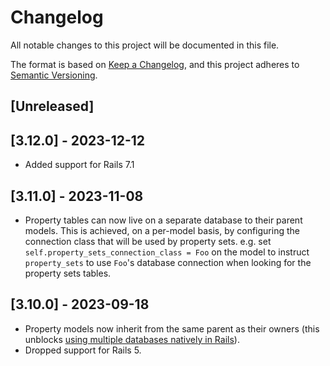 # Changelog

All notable changes to this project will be documented in this file.

The format is based on [Keep a Changelog](https://keepachangelog.com/en/1.0.0/),
and this project adheres to [Semantic Versioning](https://semver.org/spec/v2.0.0.html).

## [Unreleased]

## [3.12.0] - 2023-12-12

* Added support for Rails 7.1

## [3.11.0] - 2023-11-08

* Property tables can now live on a separate database to their parent models. This is achieved, on a per-model basis, by configuring the connection class that will be used by property sets. e.g. set `self.property_sets_connection_class = Foo` on the model to instruct `property_sets` to use `Foo`'s database connection when looking for the property sets tables.

## [3.10.0] - 2023-09-18

* Property models now inherit from the same parent as their owners (this unblocks [using multiple databases natively in Rails](https://guides.rubyonrails.org/active_record_multiple_databases.html)).
* Dropped support for Rails 5.
